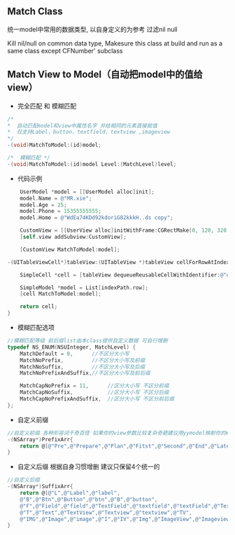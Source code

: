 ##  Match Class 

统一model中常用的数据类型, 以自身定义的为参考 过滤nil null


Kill nil/null on common data type,  Makesure this class at build and run as a same class except CFNumber' subclass




##  Match View to Model（自动把model中的值给view）

* 完全匹配 和 模糊匹配
```objective-c
/* 
*  自动匹配model和view中属性名字 并给相同的元素直接赋值
*  仅支持Label，button，textfield，textview ,imageview
*/
-(void)MatchToModel:(id)model;

/*  模糊匹配 */
-(void)MatchToModel:(id)model Level:(MatchLevel)level;
```

* 代码示例
```objective-c
    UserModel *model = [[UserModel alloc]init];
    model.Name = @"MR.xie";
    model.Age = 25;
    model.Phone = 15355555555;
    model.Home = @"WdEa74KDd92kdoriG82kkkH..ds copy";

    CustomView = [[UserView alloc]initWithFrame:CGRectMake(0, 120, 320, 160)];
    [self.view addSubview:CustomView];

    [CustomView MatchToModel:model];
```

```objective-c
-(UITableViewCell*)tableView:(UITableView *)tableView cellForRowAtIndexPath:(NSIndexPath *)indexPath{

    SimpleCell *cell = [tableView dequeueReusableCellWithIdentifier:@"demo1" forIndexPath:indexPath];

    SimpleModel *model = List[indexPath.row];
    [cell MatchToModel:model];

    return cell;
}
```

* 模糊匹配选项
```objective-c
//模糊匹配等级 前后缀list由本class提供自定义数据 可自行增删
typedef NS_ENUM(NSUInteger, MatchLevel) {
    MatchDefault = 0,      //不区分大小写
    MatchNoPrefix,         //不区分大小写及前缀
    MatchNoSuffix,         //不区分大小写及后缀
    MatchNoPrefixAndSuffix,//不区分大小写及前后缀

    MatchCapNoPrefix = 11,      //区分大小写 不区分前缀
    MatchCapNoSuffix,           //区分大小写 不区分后缀
    MatchCapNoPrefixAndSuffix,  //区分大小写 不区分前后缀
};
```




* 自定义前缀 
```objective-c
//自定义前缀 各种形容词千奇百怪 如果你的view参数比较复杂奇葩建议用yymodel映射你的model
-(NSArray*)PrefixArr{
    return @[@"Pre",@"Prepare",@"Plan",@"Fitst",@"Second",@"End",@"Latest",@"Old",@"New"];
}
```


* 自定义后缀 根据自身习惯增删 建议只保留4个统一的
```objective-c
//自定义后缀
-(NSArray*)SuffixArr{
    return @[@"L",@"Label",@"label",
    @"B",@"Btn",@"Button",@"btn",@"B",@"button",
    @"F",@"Field",@"field",@"TextField",@"textfield",@"textField",@"Textfield",@"TF",
    @"T",@"Text",@"TextView",@"Textview",@"textview",@"TV",
    @"IMG",@"Image",@"image",@"I",@"IV",@"Img",@"ImageView",@"Imageview",@"imageview",@"imageView"];
}
```




